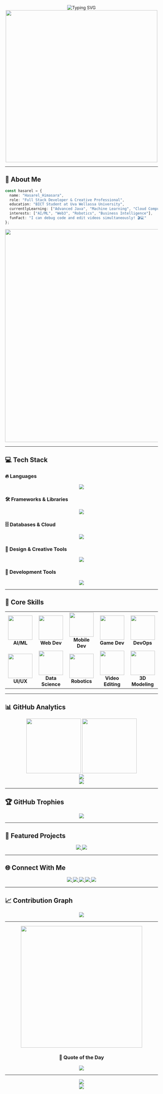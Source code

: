 <div align="center">
  <img src="https://readme-typing-svg.demolab.com?font=Fira+Code&size=32&duration=2800&pause=2000&color=A855F7&center=true&vCenter=true&width=940&lines=Hi+there%2C+I'm+Hasarel+%F0%9F%91%8B;Turning+caffeine+into+code+%E2%98%95%EF%B8%8F%E2%9A%9B%EF%B8%8F;Learning.+Building.+Growing.;const+life+%3D+'code%2C+coffee%2C+repeat'%3B;Open-source+enthusiast+%F0%9F%8C%8D;Committed+to+improvement+%E2%9A%A1%EF%B8%8F;Welcome+to+my+GitHub+Profile!" alt="Typing SVG" />
</div>

<div align="center">
  <img src="https://user-images.githubusercontent.com/74038190/225813708-98b745f2-7d22-48cf-9150-083f1b00d6c9.gif" width="500">
</div>

---

## 🚀 About Me

```typescript
const hasarel = {
  name: "Hasarel_Himasara",
  role: "Full Stack Developer & Creative Professional",
  education: "BICT Student at Uva Wellassa University",
  currentlyLearning: ["Advanced Java", "Machine Learning", "Cloud Computing"],
  interests: ["AI/ML", "Web3", "Robotics", "Business Intelligence"],
  funFact: "I can debug code and edit videos simultaneously! 🎬💻"
};
```

<div align="center">
  <img src="https://user-images.githubusercontent.com/74038190/212284100-561aa473-3905-4a80-b561-0d28506553ee.gif" width="700">
</div>

---

## 💻 Tech Stack

### 🔥 Languages
<div align="center">
  <img src="https://skillicons.dev/icons?i=python,java,javascript,typescript,c,cpp,html,css,php,swift&perline=6" />
</div>

### 🛠️ Frameworks & Libraries
<div align="center">
  <img src="https://skillicons.dev/icons?i=react,nextjs,nodejs,express,django,flask,spring,tailwind,bootstrap,pandas,numpy,scikit-learn,tensorflow,pytorch,opencv,keras&perline=6" />
</div>

### 🗄️ Databases & Cloud
<div align="center">
  <img src="https://skillicons.dev/icons?i=mongodb,mysql,postgresql,firebase,awsazure&perline=5" />
</div>

### 🎨 Design & Creative Tools
<div align="center">
  <img src="https://skillicons.dev/icons?i=figma,ps,ai,pr,ae,blender&perline=4" />
</div>

### 🔧 Development Tools
<div align="center">
  <img src="https://skillicons.dev/icons?i=git,github,gitlab,vscode,idealinux&perline=5" />
</div>

---

## 🎯 Core Skills

<div align="center">
  <table>
    <tr>
      <td align="center" width="100">
        <img src="https://user-images.githubusercontent.com/74038190/212257467-871d32b7-e401-42e8-a166-fcfd7baa4c6b.gif" width="80">
        <br><strong>AI/ML</strong>
      </td>
      <td align="center" width="100">
        <img src="https://user-images.githubusercontent.com/74038190/212257454-16e3712e-945a-4ca2-b238-408ad0bf87e6.gif" width="80">
        <br><strong>Web Dev</strong>
      </td>
      <td align="center" width="100">
        <img src="https://user-images.githubusercontent.com/74038190/212257465-7ce8d493-cac5-494e-982a-5a9deb852c4b.gif" width="80">
        <br><strong>Mobile Dev</strong>
      </td>
      <td align="center" width="100">
        <img src="https://user-images.githubusercontent.com/74038190/212257468-1e9a91f1-b626-4baa-b15d-5c385b8474eb.gif" width="80">
        <br><strong>Game Dev</strong>
      </td>
      <td align="center" width="100">
        <img src="https://user-images.githubusercontent.com/74038190/212257472-08e52665-c503-4bd9-aa20-f5a4dae769b5.gif" width="80">
        <br><strong>DevOps</strong>
      </td>
    </tr>
    <tr>
      <td align="center" width="100">
        <img src="https://user-images.githubusercontent.com/74038190/212257460-738ff738-247f-4445-a718-cdd0ca76e2db.gif" width="80">
        <br><strong>UI/UX</strong>
      </td>
      <td align="center" width="100">
        <img src="https://user-images.githubusercontent.com/74038190/212257463-4d082cb4-7483-4eaf-bc25-6dde2628aabd.gif" width="80">
        <br><strong>Data Science</strong>
      </td>
      <td align="center" width="100">
        <img src="https://user-images.githubusercontent.com/74038190/212257469-7ce42dcb-6bad-4d04-b388-5ecb098bd005.gif" width="80">
        <br><strong>Robotics</strong>
      </td>
      <td align="center" width="100">
        <img src="https://user-images.githubusercontent.com/74038190/212257474-808596ec-8aab-4085-ae3d-1ba1b9e5c2d5.gif" width="80">
        <br><strong>Video Editing</strong>
      </td>
      <td align="center" width="100">
        <img src="https://user-images.githubusercontent.com/74038190/212257479-1f9317c4-3c7c-4f62-9e56-f75b4f7d0c36.gif" width="80">
        <br><strong>3D Modeling</strong>
      </td>
    </tr>
  </table>
</div>

---

## 📊 GitHub Analytics

<div align="center">
  <img height="180em" src="https://github-readme-stats.vercel.app/api?username=hasarel&show_icons=true&count_private=true&theme=tokyonight&hide_border=true&bg_color=0D1117&title_color=A855F7&icon_color=A855F7&text_color=C9D1D9" />
  <img height="180em" src="https://github-readme-stats.vercel.app/api/top-langs/?username=hasarel&layout=compact&theme=tokyonight&hide_border=true&bg_color=0D1117&title_color=A855F7&text_color=C9D1D9" />
</div>

<div align="center">
  <img src="https://github-readme-streak-stats.herokuapp.com/?user=hasarel&theme=tokyonight&hide_border=true&background=0D1117&stroke=A855F7&ring=A855F7&fire=A855F7&currStreakLabel=A855F7" />
</div>

<div align="center">
  <img src="https://github-readme-activity-graph.vercel.app/graph?username=hasarel&bg_color=0D1117&color=A855F7&line=A855F7&point=FFFFFF&area=true&hide_border=true" />
</div>

---

## 🏆 GitHub Trophies

<div align="center">
  <img src="https://github-profile-trophy.vercel.app/?username=hasarel&theme=tokyonight&no-frame=true&column=7&margin-w=15&margin-h=15" />
</div>

---

## 🌟 Featured Projects

<div align="center">
  <a href="https://github.com/hasarel/project1">
    <img src="https://github-readme-stats.vercel.app/api/pin/?username=hasarel&repo=project1&theme=tokyonight&hide_border=true&bg_color=0D1117&title_color=A855F7&text_color=C9D1D9" />
  </a>
  <a href="https://github.com/hasarel/project2">
    <img src="https://github-readme-stats.vercel.app/api/pin/?username=hasarel&repo=project2&theme=tokyonight&hide_border=true&bg_color=0D1117&title_color=A855F7&text_color=C9D1D9" />
  </a>
</div>

---

## 🌐 Connect With Me

<div align="center">
  <a href="https://linkedin.com/in/your-link" target="_blank">
    <img src="https://img.shields.io/badge/LinkedIn-0077B5?style=for-the-badge&logo=linkedin&logoColor=white" />
  </a>
  <a href="mailto:your@email.com">
    <img src="https://img.shields.io/badge/Gmail-D14836?style=for-the-badge&logo=gmail&logoColor=white" />
  </a>
  <a href="https://yourportfolio.com" target="_blank">
    <img src="https://img.shields.io/badge/Portfolio-FF5722?style=for-the-badge&logo=firefox-browser&logoColor=white" />
  </a>
  <a href="https://twitter.com/yourusername" target="_blank">
    <img src="https://img.shields.io/badge/Twitter-1DA1F2?style=for-the-badge&logo=twitter&logoColor=white" />
  </a>
  <a href="https://discord.com/users/yourusername" target="_blank">
    <img src="https://img.shields.io/badge/Discord-5865F2?style=for-the-badge&logo=discord&logoColor=white" />
  </a>
</div>

---

## 📈 Contribution Graph

<div align="center">
  <img src="https://github-readme-stats.vercel.app/api/wakatime?username=hasarel&theme=tokyonight&hide_border=true&bg_color=0D1117&title_color=A855F7&text_color=C9D1D9" />
</div>

---

<div align="center">
  <img src="https://user-images.githubusercontent.com/74038190/212284158-e840e285-664b-44d7-b79b-e264b5e54825.gif" width="400">
</div>

<div align="center">
  <h3>💭 Quote of the Day</h3>
  <img src="https://quotes-github-readme.vercel.app/api?type=horizontal&theme=tokyonight" />
</div>

---

<div align="center">
  <img src="https://capsule-render.vercel.app/api?type=waving&color=gradient&height=100&section=footer&text=Thanks%20for%20visiting!&fontSize=24&fontAlignY=65&desc=Let's%20build%20something%20amazing%20together&descAlignY=85&descAlign=center" />
</div>

<div align="center">
  <img src="https://komarev.com/ghpvc/?username=hasarel&color=blueviolet&style=flat-square&label=Profile+Views" />
</div>
